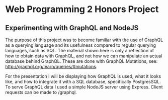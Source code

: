 # Web Programming 2 Honors Project
## Experimenting with GraphQL and NodeJS
The purpose of this project was to become familiar with the use of GraphQL as a querying language and its usefulness compared to regular querying languages, such as SQL. The material shown here is only a reflection of how to obtain data with GraphQL, and not how we can manipulate an actual database behind GraphQL. These are done with GraphQL Mutations, see: http://graphql.org/learn/queries/#mutations.

For the presentation I will be displaying how GraphQL is used, what it looks like, and how to integrate it with a SQL database, specifically PostgresSQL. To serve GraphQL data I used a simple NodeJS server using Express. Client requests can be made to /graphql.
